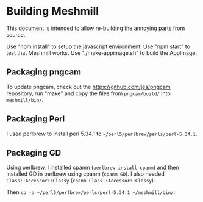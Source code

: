 # Building Meshmill

This document is intended to allow re-building the annoying parts from source.

Use "npm install" to setup the javascript environment. Use "npm start" to test that Meshmill works. Use "./make-appimage.sh" to build the AppImage.

## Packaging pngcam

To update pngcam, check out the https://github.com/jes/pngcam repository, run "make" and copy the files from `pngcam/build/` into `meshmill/bin/`.

## Packaging Perl

I used perlbrew to install perl 5.34.1 to `~/perl5/perlbrew/perls/perl-5.34.1`.

## Packaging GD

Using perlbrew, I installed cpanm (`perlbrew install-cpanm`) and then installed GD in perlbrew using cpanm (`cpanm GD`).
I also needed `Class::Accessor::Classy` (`cpanm Class::Accessor::Classy`).

Then `cp -a ~/perl5/perlbrew/perls/perl-5.34.1 ~/meshmill/bin/`.
